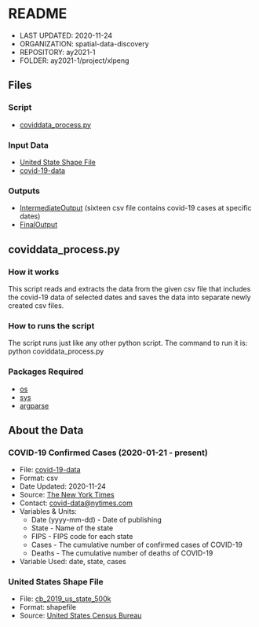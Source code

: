 # README

- LAST UPDATED: 2020-11-24
- ORGANIZATION: spatial-data-discovery
- REPOSITORY: ay2021-1
- FOLDER: ay2021-1/project/xlpeng

## Files
### Script
* [coviddata_process.py](https://github.com/spatial-data-discovery/ay2021-1/blob/master/project/xlpeng/coviddata_process.py)

### Input Data
* [United State Shape File](https://www.census.gov/geographies/mapping-files/time-series/geo/cartographic-boundary.html)
* [covid-19-data](https://github.com/nytimes/covid-19-data)

### Outputs
* [IntermediateOutput](https://github.com/spatial-data-discovery/ay2021-1/tree/master/project/xlpeng/intermediateOutput) (sixteen csv file contains covid-19 cases at specific dates)
* [FinalOutput](https://github.com/spatial-data-discovery/ay2021-1/tree/master/project/xlpeng/finalOutput)

## coviddata_process.py

### How it works 
This script reads and extracts the data from the given csv file that includes the covid-19 data of selected dates and saves the data into separate newly created csv files.

### How to runs the script
The script runs just like any other python script. The command to run it is: python coviddata_process.py

### Packages Required
* [os](https://docs.python.org/3/library/os.html)
* [sys](https://docs.python.org/3/library/sys.html)
* [argparse](https://pypi.org/project/argparse/)

## About the Data
### COVID-19 Confirmed Cases (2020-01-21 - present)  
* File: [covid-19-data](https://github.com/spatial-data-discovery/ay2021-1/blob/master/project/xlpeng/inputData/us-states.csv)
* Format: csv
* Date Updated: 2020-11-24
* Source: [The New York Times](https://github.com/nytimes/covid-19-data)
* Contact: covid-data@nytimes.com
* Variables & Units: 
  * Date (yyyy-mm-dd) - Date of publishing
  * State - Name of the state
  * FIPS - FIPS code for each state
  * Cases - The cumulative number of confirmed cases of COVID-19
  * Deaths - The cumulative number of deaths of COVID-19
* Variable Used: date, state, cases

### United States Shape File 
* File: [cb_2019_us_state_500k](https://github.com/spatial-data-discovery/ay2021-1/blob/master/project/xlpeng/inputData/cb_2019_us_state_500k.zip)
* Format: shapefile
* Source: [United States Census Bureau](https://www.census.gov/geographies/mapping-files/time-series/geo/cartographic-boundary.html)

